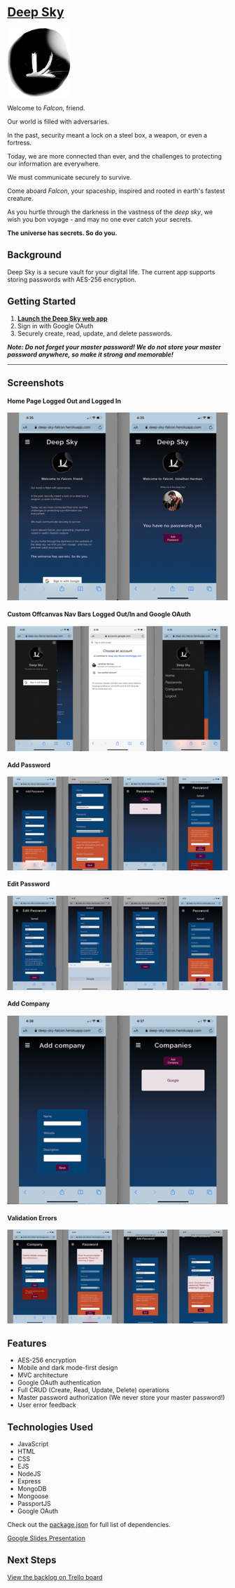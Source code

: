 # [Deep Sky](https://deep-sky-falcon.herokuapp.com/)

[![Deep Sky Falcon logo](public/assets/logos/deep-sky-logo-2-photoshop%20300dpi-small.png)](https://deep-sky-falcon.herokuapp.com/)

Welcome to *Falcon*, friend.

Our world is filled with adversaries.

In the past, security meant a lock on a steel box, a weapon, or even a fortress.

Today, we are more connected than ever, and the challenges to protecting our information are everywhere.

We must communicate securely to survive.

Come aboard *Falcon*, your spaceship, inspired and rooted in earth's fastest creature.

As you hurtle through the darkness in the vastness of the *deep sky*, we wish you bon voyage - and may no one ever catch your secrets.

**The universe has secrets. So do you.**

## Background

Deep Sky is a secure vault for your digital life. The current app supports storing passwords with AES-256 encryption.

## Getting Started

1. **[Launch the Deep Sky web app](https://deep-sky-falcon.herokuapp.com/)**
2. Sign in with Google OAuth
3. Securely create, read, update, and delete passwords.

***Note: Do not forget your master password! We do not store your master password anywhere, so make it strong and memorable!***

--- 
## Screenshots

#### Home Page Logged Out and Logged In
![Home Page Logged Out and Logged In](readme_assets/screenshots/v2_grouped/home-logged-out-and-in.png)
#### Custom Offcanvas Nav Bars Logged Out/In and Google OAuth
![Custom Offcanvas Nav Bars Logged Out Logged In and Google OAuth](readme_assets/screenshots/v2_grouped/logged-out-oauth-logged-in-navs.png)
#### Add Password
![Add Password](readme_assets/screenshots/v2_grouped/add-password.png)
#### Edit Password
![Edit Password](readme_assets/screenshots/v2_grouped/edit-password.png)
#### Add Company
![Add Company](readme_assets/screenshots/v2_grouped/add-company.png)
#### Validation Errors
![Validation Errors](readme_assets/screenshots/v2_grouped/validation.png)

## Features

- AES-256 encryption
- Mobile and dark mode-first design
- MVC architecture
- Google OAuth authentication
- Full CRUD (Create, Read, Update, Delete) operations
- Master password authorization (We never store your master password!)
- User error feedback

## Technologies Used

- JavaScript
- HTML
- CSS
- EJS
- NodeJS
- Express
- MongoDB
- Mongoose
- PassportJS
- Google OAuth

Check out the [package.json](package.json) for full list of dependencies.

[Google Slides Presentation](https://docs.google.com/presentation/d/142vM1uzHUFYpI90HmPZgswbu0zUGP-fPzu4wgRyqZ6Q/edit?usp=sharing)

## Next Steps

[View the backlog on Trello board](https://trello.com/b/97UdxPgj/ga-sei-unit-2-project-deep-sky)